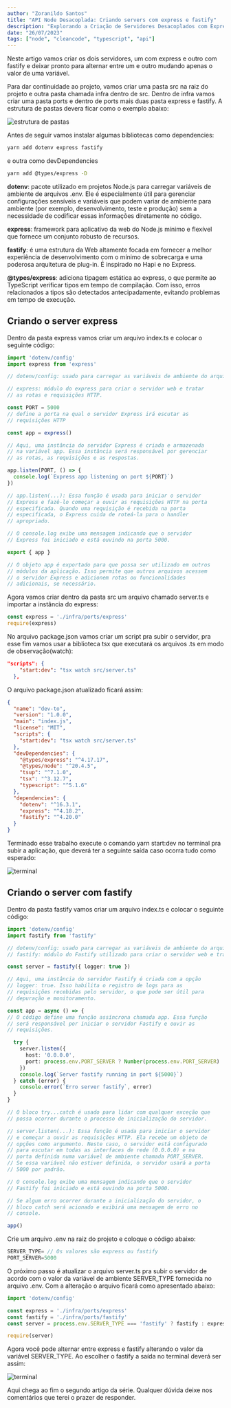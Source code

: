```yaml
---
author: "Zoranildo Santos"
title: "API Node Desacoplada: Criando servers com express e fastify"
description: "Explorando a Criação de Servidores Desacoplados com Express e Fastify em APIs Node"
date: "26/07/2023"
tags: ["node", "cleancode", "typescript", "api"]
---
```


Neste artigo vamos criar os dois servidores, um com express e outro com fastify e deixar pronto para alternar entre um e outro mudando apenas o valor de uma variável.

Para dar continuidade ao projeto, vamos criar uma pasta src na raiz do projeto e outra pasta chamada infra dentro de src. Dentro de infra vamos criar uma pasta ports e dentro de ports mais duas pasta express e fastify. A estrutura de pastas devera ficar como o exemplo abaixo:

![estrutura de pastas](https://res.cloudinary.com/practicaldev/image/fetch/s--5aaUx3mn--/c_limit%2Cf_auto%2Cfl_progressive%2Cq_auto%2Cw_800/https://dev-to-uploads.s3.amazonaws.com/uploads/articles/syd2cbypwk850e65xavb.png)

Antes de seguir vamos instalar algumas bibliotecas como dependencies:

```bash
yarn add dotenv express fastify
```

e outra como devDependencies

```bash
yarn add @types/express -D
```
**dotenv**: pacote utilizado em projetos Node.js para carregar variáveis de ambiente de arquivos .env. Ele é especialmente útil para gerenciar configurações sensíveis e variáveis que podem variar de ambiente para ambiente (por exemplo, desenvolvimento, teste e produção) sem a necessidade de codificar essas informações diretamente no código.

**express**: framework para aplicativo da web do Node.js mínimo e flexível que fornece um conjunto robusto de recursos.

**fastify**: é uma estrutura da Web altamente focada em fornecer a melhor experiência de desenvolvimento com o mínimo de sobrecarga e uma poderosa arquitetura de plug-in. É inspirado no Hapi e no Express.

**@types/express**: adiciona tipagem estática ao express, o que permite ao TypeScript verificar tipos em tempo de compilação. Com isso, erros relacionados a tipos são detectados antecipadamente, evitando problemas em tempo de execução.

## Criando o server express

Dentro da pasta express vamos criar um arquivo index.ts e colocar o seguinte código:

```ts
import 'dotenv/config'
import express from 'express'

// dotenv/config: usado para carregar as variáveis de ambiente do arquivo .env.

// express: módulo do express para criar o servidor web e tratar
// as rotas e requisições HTTP.

const PORT = 5000
// define a porta na qual o servidor Express irá escutar as
// requisições HTTP

const app = express()

// Aqui, uma instância do servidor Express é criada e armazenada
// na variável app. Essa instância será responsável por gerenciar
// as rotas, as requisições e as respostas.

app.listen(PORT, () => {
  console.log(`Express app listening on port ${PORT}`)
})

// app.listen(...): Essa função é usada para iniciar o servidor
// Express e fazê-lo começar a ouvir as requisições HTTP na porta
// especificada. Quando uma requisição é recebida na porta
// especificada, o Express cuida de roteá-la para o handler
// apropriado.

// O console.log exibe uma mensagem indicando que o servidor
// Express foi iniciado e está ouvindo na porta 5000.

export { app }

// O objeto app é exportado para que possa ser utilizado em outros
// módulos da aplicação. Isso permite que outros arquivos acessem
// o servidor Express e adicionem rotas ou funcionalidades
// adicionais, se necessário.
```

Agora vamos criar dentro da pasta src um arquivo chamado server.ts e importar a instância do express:

```ts
const express = './infra/ports/express'
require(express)
```
No arquivo package.json vamos criar um script pra subir o servidor, pra esse fim vamos usar a biblioteca tsx que executará os arquivos .ts em modo de observação(watch):

```json
"scripts": {
    "start:dev": "tsx watch src/server.ts"
  },
```
O arquivo package.json atualizado ficará assim:

```json
{
  "name": "dev-to",
  "version": "1.0.0",
  "main": "index.js",
  "license": "MIT",
  "scripts": {
    "start:dev": "tsx watch src/server.ts"
  },
  "devDependencies": {
    "@types/express": "^4.17.17",
    "@types/node": "^20.4.5",
    "tsup": "^7.1.0",
    "tsx": "^3.12.7",
    "typescript": "^5.1.6"
  },
  "dependencies": {
    "dotenv": "^16.3.1",
    "express": "^4.18.2",
    "fastify": "^4.20.0"
  }
}
```

Terminado esse trabalho execute o comando yarn start:dev no terminal pra subir a aplicação, que deverá ter a seguinte saída caso ocorra tudo como esperado:

![terminal](https://res.cloudinary.com/practicaldev/image/fetch/s--FwhTpALd--/c_limit%2Cf_auto%2Cfl_progressive%2Cq_auto%2Cw_800/https://dev-to-uploads.s3.amazonaws.com/uploads/articles/p5klfqnf3wcxsby3o8u2.png)

## Criando o server com fastify

Dentro da pasta fastify vamos criar um arquivo index.ts e colocar o seguinte código:


```ts
import 'dotenv/config'
import fastify from 'fastify'

// dotenv/config: usado para carregar as variáveis de ambiente do arquivo .env.
// fastify: módulo do Fastify utilizado para criar o servidor web e tratar as rotas e requisições HTTP.

const server = fastify({ logger: true })

// Aqui, uma instância do servidor Fastify é criada com a opção
// logger: true. Isso habilita o registro de logs para as
// requisições recebidas pelo servidor, o que pode ser útil para
// depuração e monitoramento.

const app = async () => {
// O código define uma função assíncrona chamada app. Essa função
// será responsável por iniciar o servidor Fastify e ouvir as
// requisições.

  try {
    server.listen({
      host: '0.0.0.0',
      port: process.env.PORT_SERVER ? Number(process.env.PORT_SERVER) : 5000,
    })
    console.log(`Server fastify running in port ${5000}`)
  } catch (error) {
    console.error(`Erro server fastify`, error)
  }
}

// O bloco try...catch é usado para lidar com qualquer exceção que
// possa ocorrer durante o processo de inicialização do servidor.

// server.listen(...): Essa função é usada para iniciar o servidor
// e começar a ouvir as requisições HTTP. Ela recebe um objeto de
// opções como argumento. Neste caso, o servidor está configurado
// para escutar em todas as interfaces de rede (0.0.0.0) e na
// porta definida numa variável de ambiente chamada PORT_SERVER.
// Se essa variável não estiver definida, o servidor usará a porta
// 5000 por padrão.

// O console.log exibe uma mensagem indicando que o servidor
// Fastify foi iniciado e está ouvindo na porta 5000.

// Se algum erro ocorrer durante a inicialização do servidor, o
// bloco catch será acionado e exibirá uma mensagem de erro no
// console.

app()
```
Crie um arquivo .env na raiz do projeto e coloque o código abaixo:

```ts
SERVER_TYPE= // Os valores são express ou fastify
PORT_SERVER=5000
```

O próximo passo é atualizar o arquivo server.ts pra subir o servidor de acordo com o valor da variável de ambiente SERVER_TYPE fornecida no arquivo .env. Com a alteração o arquivo ficará como apresentado abaixo:

```ts
import 'dotenv/config'

const express = './infra/ports/express'
const fastify = './infra/ports/fastify'
const server = process.env.SERVER_TYPE === 'fastify' ? fastify : express

require(server)
```

Agora você pode alternar entre express e fastify alterando o valor da variável SERVER_TYPE. Ao escolher o fastify a saída no terminal deverá ser assim:

![terminal](https://res.cloudinary.com/practicaldev/image/fetch/s--00RIYc-V--/c_limit%2Cf_auto%2Cfl_progressive%2Cq_auto%2Cw_800/https://dev-to-uploads.s3.amazonaws.com/uploads/articles/ra2vwgty5gdgxaokgfvb.png)

Aqui chega ao fim o segundo artigo da série. Qualquer dúvida deixe nos comentários que terei o prazer de responder.